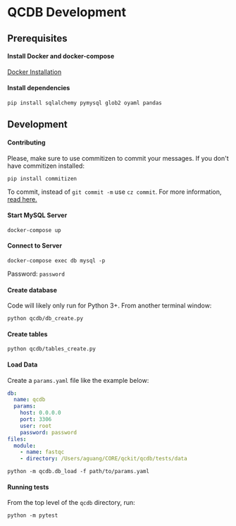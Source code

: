 # QCDB Development

## Prerequisites

#### Install Docker and docker-compose

[Docker Installation](https://docs.docker.com/docker-for-mac/install/)

#### Install dependencies
```
pip install sqlalchemy pymysql glob2 oyaml pandas
```

## Development

#### Contributing

Please, make sure to use commitizen to commit your messages.
If you don't have commitizen installed:
```
pip install commitizen
```
To commit, instead of `git commit -m` use `cz commit`.
For more information, [read here.](https://compbiocore.github.io/cbc-documentation-templates/semantic_release/)


#### Start MySQL Server
```
docker-compose up
```

#### Connect to Server
```
docker-compose exec db mysql -p
```
Password: `password`

#### Create database
Code will likely only run for Python 3+. From another terminal window:
```
python qcdb/db_create.py
```

#### Create tables
```
python qcdb/tables_create.py
```

#### Load Data
Create a `params.yaml` file like the example below:
```yaml
db:
  name: qcdb
  params:
    host: 0.0.0.0
    port: 3306
    user: root
    password: password
files:
  module:
    - name: fastqc
    - directory: /Users/aguang/CORE/qckit/qcdb/tests/data
```

```
python -m qcdb.db_load -f path/to/params.yaml
```

#### Running tests

From the top level of the `qcdb` directory, run:
```
python -m pytest
```
